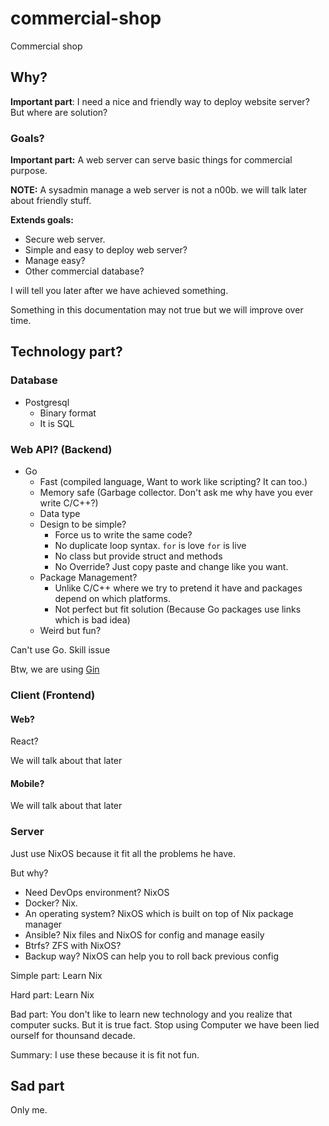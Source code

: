 # commercial-shop

Commercial shop

## Why?

**Important part**: I need a nice and friendly way to deploy website server? But where are
solution?

### Goals?

**Important part:** A web server can serve basic things for commercial purpose.

**NOTE:** A sysadmin manage a web server is not a n00b. we will talk later
about friendly stuff.

**Extends goals:**
+ Secure web server.
+ Simple and easy to deploy web server?
+ Manage easy?
+ Other commercial database?

I will tell you later after we have achieved something.

Something in this documentation may not true but we will improve over time.

## Technology part?

### Database

+ Postgresql
  + Binary format
  + It is SQL

### Web API? (Backend)

+ Go
  + Fast (compiled language, Want to work like scripting? It can too.)
  + Memory safe (Garbage collector. Don't ask me why have you ever write C/C++?)
  + Data type
  + Design to be simple?
    + Force us to write the same code?
    + No duplicate loop syntax. `for` is love `for` is live
    + No class but provide struct and methods
    + No Override? Just copy paste and change like you want.
  + Package Management?
    + Unlike C/C++ where we try to pretend it have and packages depend on which
    platforms.
    + Not perfect but fit solution (Because Go packages use links which is bad
    idea)
  + Weird but fun? 

Can't use Go. Skill issue

Btw, we are using [Gin](https://github.com/gin-gonic/gin)

### Client (Frontend)

#### Web?

React?

We will talk about that later

#### Mobile?

We will talk about that later

### Server

Just use NixOS because it fit all the problems he have.

But why?

+ Need DevOps environment? NixOS
+ Docker? Nix.
+ An operating system? NixOS which is built on top of Nix package manager
+ Ansible? Nix files and NixOS for config and manage easily
+ Btrfs? ZFS with NixOS?
+ Backup way? NixOS can help you to roll back previous config

Simple part: Learn Nix

Hard part: Learn Nix

Bad part: You don't like to learn new technology and you realize that
computer sucks. But it is true fact. Stop using Computer we have been lied
ourself for thounsand decade.

Summary: I use these because it is fit not fun.

## Sad part

Only me.

